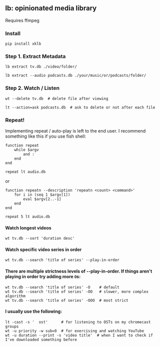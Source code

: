 ## lb: opinionated media library

Requires ffmpeg

### Install

```
pip install xklb
```

### Step 1. Extract Metadata

    lb extract tv.db ./video/folder/

    lb extract --audio podcasts.db ./your/music/or/podcasts/folder/

### Step 2. Watch / Listen

    wt --delete tv.db  # delete file after viewing

    lt --action=ask podcasts.db  # ask to delete or not after each file

### Repeat!

Implementing repeat / auto-play is left to the end user. I recommend something like this if you use fish shell:

```fish
function repeat
    while $argv
        and :
    end
end

repeat lt audio.db
```

or

```fish
function repeatn --description 'repeatn <count> <command>'
    for i in (seq 1 $argv[1])
        eval $argv[2..-1]
    end
end

repeat 5 lt audio.db
```

#### Watch longest videos

    wt tv.db --sort 'duration desc'

#### Watch specific video series in order

    wt tv.db --search 'title of series' --play-in-order

#### There are multiple strictness levels of --play-in-order. If things aren't playing in order try adding more `O`s:

    wt tv.db --search 'title of series' -O    # default
    wt tv.db --search 'title of series' -OO   # slower, more complex algorithm
    wt tv.db --search 'title of series' -OOO  # most strict

#### I usually use the following:

    lt -cast -s '  ost'      # for listening to OSTs on my chromecast groups
    wt -u priority -w sub=0  # for exercising and watching YouTube
    wt -u duration --print -s 'video title'  # when I want to check if I've downloaded something before
